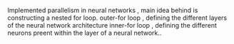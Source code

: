 Implemented parallelism in neural networks , main idea behind is constructing a nested for loop.
outer-for loop , defining the different layers of the neural network architecture 
inner-for loop , defining the different neurons preent within the layer of a neural network..

